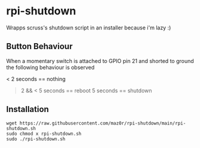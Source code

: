 # rpi-shutdown
 Wrapps scruss's shutdown script in an installer because i'm lazy :)

## Button Behaviour

When a momentary switch is attached to GPIO pin 21 and shorted to ground the following behaviour is observed

< 2 seconds ==  nothing 
> 2 && < 5 seconds == reboot 
> 5 seconds == shutdown


## Installation

```
wget https://raw.githubusercontent.com/maz0r/rpi-shutdown/main/rpi-shutdown.sh
sudo chmod x rpi-shutdown.sh
sudo ./rpi-shutdown.sh
```
